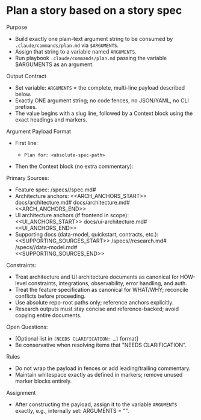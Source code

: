 # Plan a story based on a story spec

Purpose

- Build exactly one plain-text argument string to be consumed by
  `.claude/commands/plan.md` via `$ARGUMENTS`.
- Assign that string to a variable named `ARGUMENTS`.
- Run playbook `.claude/commands/plan.md` passing the variable $ARGUMENTS as an
  argument.

Output Contract

- Set variable: `ARGUMENTS` = the complete, multi-line payload described below.
- Exactly ONE argument string; no code fences, no JSON/YAML, no CLI prefixes.
- The value begins with a slug line, followed by a Context block using the exact
  headings and markers.

Argument Payload Format

- First line:
  - `Plan for: <absolute-spec-path>`

- Then the Context block (no extra commentary):

Primary Sources:

- Feature spec: <abs>/specs/<feature>/spec.md#<anchor-or-section>
- Architecture anchors: <<ARCH_ANCHORS_START>> docs/architecture.md#<anchor-one>
  docs/architecture.md#<anchor-two> <<ARCH_ANCHORS_END>>
- UI architecture anchors (if frontend in scope): <<UI_ANCHORS_START>>
  docs/ui-architecture.md#<anchor-one> <<UI_ANCHORS_END>>
- Supporting docs (data-model, quickstart, contracts, etc.):
  <<SUPPORTING_SOURCES_START>> <abs>/specs/<feature>/research.md#<section>
  <abs>/specs/<feature>/data-model.md#<section> <<SUPPORTING_SOURCES_END>>

Constraints:

- Treat architecture and UI architecture documents as canonical for HOW-level
  constraints, integrations, observability, error handling, and auth.
- Treat the feature specification as canonical for WHAT/WHY; reconcile conflicts
  before proceeding.
- Use absolute repo-root paths only; reference anchors explicitly.
- Research outputs must stay concise and reference-backed; avoid copying entire
  documents.

Open Questions:

- [Optional list in `[NEEDS CLARIFICATION: …]` format]
- Be conservative when resolving items that "NEEDS CLARIFICATION".

Rules

- Do not wrap the payload in fences or add leading/trailing commentary.
- Maintain whitespace exactly as defined in markers; remove unused marker blocks
  entirely.

Assignment

- After constructing the payload, assign it to the variable `ARGUMENTS` exactly,
  e.g., internally set: ARGUMENTS = "<the multi-line payload defined above>".
